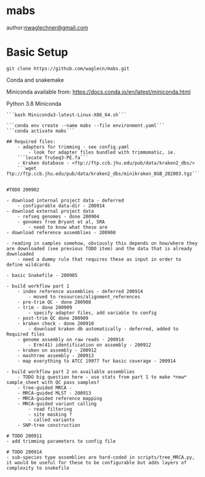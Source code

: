 # mabs

author:nwaglechner@gmail.com

# Basic Setup

```git clone https://github.com/waglecn/mabs.git```

Conda and snakemake

Miniconda available from:
https://docs.conda.io/en/latest/miniconda.html

Python 3.8 Miniconda
```wget https://repo.anaconda.com/miniconda/Miniconda3-latest-Linux-x86_64.sh
```bash Miniconda3-latest-Linux-X86_64.sh```

```conda env create --name mabs --file environment.yaml```
```conda activate mabs```

## Required files:
	- adapters for trimming - see config.yaml
		- look for adapter files bundled with trimmomatic, ie.
	```locate TruSeq3-PE.fa```
	- Kraken database - <ftp://ftp.ccb.jhu.edu/pub/data/kraken2_dbs/>
	```wget ftp://ftp.ccb.jhu.edu/pub/data/kraken2_dbs/minikraken_8GB_202003.tgz```


#TODO 200902

- download internal project data - deferred
	- configurable data-dir - 200914
- download external project data
	- refseq genomes - done 200904
	- genomes from Bryant et al, SRA
		- need to know what these are
- download reference assemblies - 200908

- reading in samples somehow, obviously this depends on how/where they are downloaded (see previous TODO item) and the data that is already downloaded
	- need a dummy rule that requires these as input in order to define wildcards

- basic Snakefile - 200905

- build workflow part 1
	- index reference assemblies - deferred 200914
		- moved to resources/alignment_references
	- pre-trim QC - done 200908
	- trim - done 200909
		- specify adapter files, add variable to config
	- post-trim QC done 200909
	- kraken check - done 200910
		- download kraken db automatically - deferred, added to Required files
	- genome assembly on raw reads - 200914
		- Erm(41) identification on assembly - 200912
	- kraken on assembly - 200912
	- mashtree assembly - 200913
	- map everything to ATCC 19977 for basic coverage - 200914

- build workflow part 2 on available assemblies
	- TODO big question here - use stats from part 1 to make *new* sample_sheet with QC pass samples?
	- tree-guided MRCA -
	- MRCA-guided MLST - 200913
	- MRCA-guided reference mapping
	- MRCA-guided variant calling
		- read filtering
		- site masking ?
		- called variants
	- SNP-tree construction

# TODO 200911
- add trimming parameters to config file

# TODO 200914
- sub-species type assemblies are hard-coded in scripts/tree_MRCA.py, it would be useful for these to be configurable but adds layers of complexity to snakefile
